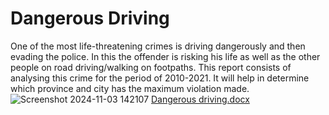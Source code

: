 # Dangerous Driving
One of the most life-threatening crimes is driving dangerously and then evading the police. In this the offender is risking his life as well as the other people on road driving/walking on footpaths. This report consists of analysing this crime for the period of 2010-2021. It will help in determine which province and city has the maximum violation made. 
![Screenshot 2024-11-03 142107](https://github.com/user-attachments/assets/6f6c10fe-f99b-46f7-baaa-e15ed8166639)
[Dangerous driving.docx](https://github.com/user-attachments/files/17611758/Dangerous.driving.docx)
